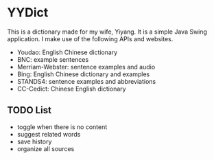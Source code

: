 # YYDict

This is a dictionary made for my wife, Yiyang.
It is a simple Java Swing application.
I make use of the following APIs and websites.

* Youdao: English Chinese dictionary
* BNC: example sentences
* Merriam-Webster: sentence examples and audio
* Bing: English Chinese dictionary and examples
* STANDS4: sentence examples and abbreviations
* CC-Cedict: Chinese English dictionary


## TODO List

* toggle when there is no content
* suggest related words
* save history
* organize all sources